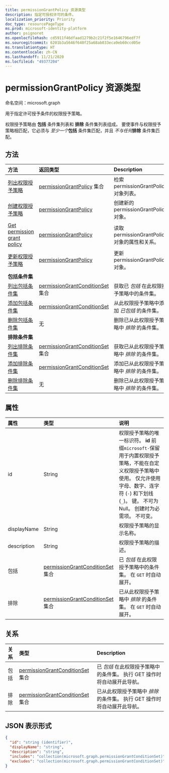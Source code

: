 ```yaml
---
title: permissionGrantPolicy 资源类型
description: 指定可授权许可的条件。
localization_priority: Priority
doc_type: resourcePageType
ms.prod: microsoft-identity-platform
author: psignoret
ms.openlocfilehash: cd5911f46dfaad1279b2c21f2f5e1646796edf7f
ms.sourcegitcommit: 6201b3a5646f640f25a68ab033eca9eb60ccd05e
ms.translationtype: HT
ms.contentlocale: zh-CN
ms.lasthandoff: 11/21/2020
ms.locfileid: "49377204"
---
```

# <a name="permissiongrantpolicy-resource-type"></a>permissionGrantPolicy 资源类型

命名空间：microsoft.graph

用于指定许可授予条件的权限授予策略。

权限授予策略由 **包括** 条件集列表和 **排除** 条件集列表组成。 要使事件与权限授予策略相匹配，它必须与 *至少一个***包括** 条件集匹配，并且 *不与任何***排除** 条件集匹配。

## <a name="methods"></a>方法

| 方法 | 返回类型 | Description |
|:---------------|:--------|:----------|
|[列出权限授予策略](../api/permissiongrantpolicy-list.md) | [permissionGrantPolicy](permissiongrantpolicy.md) 集合 | 检索 permissionGrantPolicy 对象列表。 |
|[创建权限授予策略](../api/permissiongrantpolicy-post-permissiongrantpolicies.md)| [permissionGrantPolicy](permissiongrantpolicy.md) | 创建新的 permissionGrantPolicy 对象。 |
|[Get permission grant policy](../api/permissiongrantpolicy-get.md) | [permissionGrantPolicy](permissiongrantpolicy.md) |读取 permissionGrantPolicy 对象的属性和关系。|
|[更新权限授予策略](../api/permissiongrantpolicy-update.md) | [permissionGrantPolicy](permissiongrantpolicy.md)  |更新 permissionGrantPolicy 对象。 |
|**包括条件集**| | |
|[列出包括条件集](../api/permissiongrantpolicy-list-includes.md) |[permissionGrantConditionSet](permissiongrantconditionset.md) 集合| 获取已 *包括* 在此权限授予策略中的条件集。|
|[添加包括条件集](../api/permissiongrantpolicy-post-includes.md) |[permissionGrantConditionSet](permissiongrantconditionset.md) | 从此权限授予策略中添加 *已包括* 的条件集。 |
|[删除包括条件集](../api/permissiongrantpolicy-delete-includes.md) | 无 | 删除已从此权限授予策略中 *排除* 的条件集。|
|**排除条件集**| | |
|[列出排除条件集](../api/permissiongrantpolicy-list-excludes.md) |[permissionGrantConditionSet](permissiongrantconditionset.md) 集合| 获取已从此权限授予策略中 *排除* 的条件集。|
|[添加排除条件集](../api/permissiongrantpolicy-post-excludes.md) |[permissionGrantConditionSet](permissiongrantconditionset.md) | 添加已从此权限授予策略中 *排除* 的条件集。 |
|[删除排除条件集](../api/permissiongrantpolicy-delete-excludes.md) | 无 | 删除已从此权限授予策略中 *排除* 的条件集。|

## <a name="properties"></a>属性

| 属性     | 类型 |说明|
|:---------------|:--------|:----------|
| id | String | 权限授予策略的唯一标识符。 **id** 前缀`microsoft-`保留用于内置权限授予策略，不能在自定义权限授予策略中使用。 仅允许使用字母、数字、连字符 (`-`) 和下划线 (`_`)。 键。 不可为 Null。 创建时为必需项。 不可变。 |
| displayName | String |权限授予策略的显示名称。|
| description |String| 权限授予策略的描述。|
| 包括 | [permissionGrantConditionSet](permissiongrantconditionset.md) 集合| 已 *包括* 在此权限授予策略中的条件集。 在 `GET` 时自动展开。|
| 排除 |[permissionGrantConditionSet](permissiongrantconditionset.md) 集合| 已从此权限授予策略中 *排除* 的条件集。 在 `GET` 时自动展开。|

## <a name="relationships"></a>关系

| 关系 | 类型 |Description|
|:---------------|:--------|:----------|
|包括|[permissionGrantConditionSet](permissiongrantconditionset.md) 集合| 已 *包括* 在此权限授予策略中的条件集。 执行 GET 操作时将自动展开此导航。 |
|排除|[permissionGrantConditionSet](permissiongrantconditionset.md) 集合| 已从此权限授予策略中 *排除* 的条件集。 执行 GET 操作时将自动展开此导航。 |

## <a name="json-representation"></a>JSON 表示形式

<!-- {
  "blockType": "resource",
  "keyProperty": "id",
  "@odata.type": "microsoft.graph.permissionGrantPolicy"
}-->

```json
{
  "id": "string (identifier)",
  "displayName": "string",
  "description": "string",
  "includes": "collection(microsoft.graph.permissionGrantConditionSet)",
  "excludes": "collection(microsoft.graph.permissionGrantConditionSet)"
}
```
